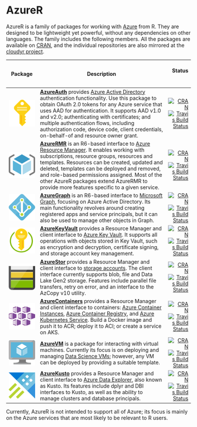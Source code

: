 # AzureR

AzureR is a family of packages for working with [Azure](https://microsoft.com/azure) from R. They are designed to be lightweight yet powerful, without any dependencies on other languages. The family includes the following members. All the packages are available on [CRAN](https://cloud.r-project.org), and the individual repositories are also mirrored at the [cloudyr project](https://cloudyr.github.io).

| Package | Description | &nbsp; &nbsp; &nbsp; &nbsp; &nbsp; &nbsp; &nbsp; &nbsp; Status &nbsp; &nbsp; &nbsp; &nbsp; &nbsp; &nbsp; &nbsp; &nbsp; |
| :-----: | ----------- | ----: |
| [![AzureAuth](images/AzureAuth.png)](https://github.com/Azure/AzureAuth) | **[AzureAuth](https://github.com/Azure/AzureAuth)** provides [Azure Active Directory](https://docs.microsoft.com/azure/active-directory/develop/index) authentication functionality. Use this package to obtain OAuth 2.0 tokens for any Azure service that uses AAD for authentication. It supports AAD v1.0 and v2.0; authenticating with certificates; and multiple authentication flows, including authorization code, device code, client credentials, on-behalf-of and resource owner grant. | [![CRAN](https://www.r-pkg.org/badges/version/AzureAuth)](https://cran.r-project.org/package=AzureAuth) <br> [![Travis Build Status](https://travis-ci.org/Azure/AzureAuth.png?branch=master)](https://travis-ci.org/Azure/AzureAuth) |
| [![AzureAuth](images/AzureRMR.png)](https://github.com/Azure/AzureRMR) | **[AzureRMR](https://github.com/Azure/AzureRMR)** is an R6-based interface to [Azure Resource Manager](https://azure.microsoft.com/features/resource-manager/). It enables working with subscriptions, resource groups, resources and templates. Resources can be created, updated and deleted, templates can be deployed and removed, and role-based permissions assigned. Most of the other AzureR packages extend AzureRMR to provide more features specific to a given service. | [![CRAN](https://www.r-pkg.org/badges/version/AzureRMR)](https://cran.r-project.org/package=AzureRMR) <br> [![Travis Build Status](https://travis-ci.org/Azure/AzureRMR.png?branch=master)](https://travis-ci.org/Azure/AzureRMR) |
| [![AzureGraph](images/AzureGraph.png)](https://github.com/Azure/AzureGraph) | **[AzureGraph](https://github.com/Azure/AzureGraph)** is an R6-based interface to [Microsoft Graph](https://developer.microsoft.com/graph/), focusing on Azure Active Directory. Its main functionality revolves around creating registered apps and service principals, but it can also be used to manage other objects in Graph. | [![CRAN](https://www.r-pkg.org/badges/version/AzureGraph)](https://cran.r-project.org/package=AzureGraph) <br> [![Travis Build Status](https://travis-ci.org/Azure/AzureGraph.png?branch=master)](https://travis-ci.org/Azure/AzureGraph) |
| [![AzureKeyVault](images/AzureKeyVault.png)](https://github.com/Azure/AzureKeyVault) | **[AzureKeyVault](https://github.com/Azure/AzureKeyVault)** provides a Resource Manager and client interface to [Azure Key Vault](https://azure.microsoft.com/services/key-vault/). It supports all operations with objects stored in Key Vault, such as encryption and decryption, certificate signing, and storage account key management. | [![CRAN](https://www.r-pkg.org/badges/version/AzureKeyVault)](https://cran.r-project.org/package=AzureKeyVault) <br> [![Travis Build Status](https://travis-ci.org/Azure/AzureKeyVault.png?branch=master)](https://travis-ci.org/Azure/AzureKeyVault) |
| [![AzureStor](images/AzureStor.png)](https://github.com/Azure/AzureStor) | **[AzureStor](https://github.com/Azure/AzureStor)** provides a Resource Manager and client interface to [storage accounts](https://azure.microsoft.com/Services/Storage). The client interface currently supports blob, file and Data Lake Gen2 storage. Features include parallel file transfers, retry on error, and an interface to the AzCopy v10 utility. | [![CRAN](https://www.r-pkg.org/badges/version/AzureStor)](https://cran.r-project.org/package=AzureStor) <br> [![Travis Build Status](https://travis-ci.org/Azure/AzureStor.png?branch=master)](https://travis-ci.org/Azure/AzureStor) |
| [![AzureContainers](images/AzureContainers.png)](https://github.com/Azure/AzureContainers) | **[AzureContainers](https://github.com/Azure/AzureContainers)** provides a Resource Manager and client interface to containers: [Azure Container Instances](https://azure.microsoft.com/services/container-instances/), [Azure Container Registry](https://azure.microsoft.com/services/container-registry/), and [Azure Kubernetes Service](https://azure.microsoft.com/services/kubernetes-service/). Build a Docker image and push it to ACR; deploy it to ACI; or create a service on AKS. | [![CRAN](https://www.r-pkg.org/badges/version/AzureContainers)](https://cran.r-project.org/package=AzureContainers) <br> [![Travis Build Status](https://travis-ci.org/Azure/AzureContainers.png?branch=master)](https://travis-ci.org/Azure/AzureContainers) |
| [![AzureVM](images/AzureVM.png)](https://github.com/Azure/AzureVM) | **[AzureVM](https://github.com/Azure/AzureVM)** is a package for interacting with virtual machines. Currently its focus is on deploying and managing [Data Science VMs](https://azure.microsoft.com/services/virtual-machines/data-science-virtual-machines/); however, any VM can be deployed by providing a suitable template. | [![CRAN](https://www.r-pkg.org/badges/version/AzureVM)](https://cran.r-project.org/package=AzureVM) <br> [![Travis Build Status](https://travis-ci.org/Azure/AzureVM.png?branch=master)](https://travis-ci.org/Azure/AzureVM) |
| [![AzureKusto](images/AzureKusto.png)](https://github.com/Azure/AzureKusto) | **[AzureKusto](https://github.com/Azure/AzureKusto)** provides a Resource Manager and client interface to [Azure Data Explorer](https://azure.microsoft.com/services/data-explorer), also known as Kusto. Its features include dplyr and DBI interfaces to Kusto, as well as the ability to manage clusters and database principals. | [![CRAN](https://www.r-pkg.org/badges/version/AzureKusto)](https://cran.r-project.org/package=AzureKusto) <br> [![Travis Build Status](https://travis-ci.org/Azure/AzureKusto.png?branch=master)](https://travis-ci.org/Azure/AzureKusto) |

Currently, AzureR is not intended to support all of Azure; its focus is mainly on the Azure services that are most likely to be relevant to R users.

